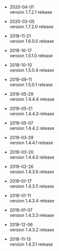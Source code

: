 * 2020-04-01  
version 1.7.2.1 release

* 2020-03-05  
version 1.7.2.0 release

* 2019-11-21  
version 1.6.0.0 release

* 2019-10-17  
version 1.5.1.0 release

* 2019-10-10  
version 1.5.0.4 release

* 2019-09-11  
version 1.5.0.1 release

* 2019-05-29  
version 1.4.4.4 release

* 2019-05-21  
version 1.4.4.3 release

* 2019-05-07  
version 1.4.4.2 release

* 2019-03-29  
version 1.4.4.1 release

* 2019-03-20  
version 1.4.4.0 release

* 2019-02-26  
version 1.4.3.6 release

* 2019-01-17  
version 1.4.3.5 release

* 2019-01-11  
version 1.4.3.4 release

* 2019-01-07  
version 1.4.3.3 release

* 2018-12-06  
version 1.4.3.2 release

* 2018-11-13  
version 1.4.3.1 release
